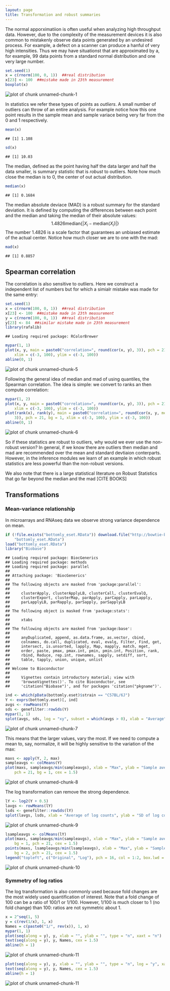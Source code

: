 ```yaml
---
layout: page
title: Transformation and robust summaries
---
```






The normal apporximatiion is often useful when analyzing 
high throughput data. However, due to the complexity of the measurement devices it is also common to mistakenly  observe data points generated by an undesired process. For example, a defect on a scanner can produce a hanful of very high intensities. Thus we may have situationst that are approximated by a, for example, 99 data points from a standard normal distribution and one very large number.

```r
set.seed(1)
x = c(rnorm(100, 0, 1))  ##real distribution
x[23] <- 100  ##mistake made in 23th measurement
boxplot(x)
```

![plot of chunk unnamed-chunk-1](figure/robust_summaries-unnamed-chunk-1.png) 

In statistics we refer these types of points as _outliers_. A small number of outliers can throw of an entire analysis. For example notice how this one point results in the sample mean and sample variace being very far from the 0 and 1 respectively.

```r
mean(x)
```

```
## [1] 1.108
```

```r
sd(x)
```

```
## [1] 10.03
```

The median, defined as the point having half the data larger and half the data smaller, is summary statistic that is _robust_ to outliers. Note how much close the median is to 0, the center of out actual distribution. 

```r
median(x)
```

```
## [1] 0.1684
```


The median absolute deviace (MAD) is a robust summary for the standard deviation. It is defined by computing the differences between each point and the median and taking the median of their absolute values:
$$
 1.4826 \mbox{median}\{| X_i - \mbox{median}(X_i)|\}
$$
The number $1.4826$ is a scale factor that guarantees an unbiased 
estimate of the actual center. Notice how much closer we are to one with the mad:

```r
mad(x)
```

```
## [1] 0.8857
```


## Spearman correlation
The correlation is also sensitive to outliers. Here we construct a independent list of numbers but for which a simialr mistake was made for the same entry:


```r
set.seed(1)
x = c(rnorm(100, 0, 1))  ##real distribution
x[23] <- 100  ##mistake made in 23th measurement
y = c(rnorm(100, 0, 1))  ##real distribution
y[23] <- 84  ##similar mistake made in 23th measurement
library(rafalib)
```

```
## Loading required package: RColorBrewer
```

```r
mypar(1, 1)
plot(x, y, main = paste0("correlation=", round(cor(x, y), 3)), pch = 21, bg = 1, 
    xlim = c(-3, 100), ylim = c(-3, 100))
abline(0, 1)
```

![plot of chunk unnamed-chunk-5](figure/robust_summaries-unnamed-chunk-5.png) 


Following the general idea of median and mad of using quantiles, the Spearman correlation. The idea is simple: we convert to ranks an then compute correlation:

```r
mypar(1, 2)
plot(x, y, main = paste0("correlation=", round(cor(x, y), 3)), pch = 21, bg = 1, 
    xlim = c(-3, 100), ylim = c(-3, 100))
plot(rank(x), rank(y), main = paste0("correlation=", round(cor(x, y, method = "spearman"), 
    3)), pch = 21, bg = 1, xlim = c(-3, 100), ylim = c(-3, 100))
abline(0, 1)
```

![plot of chunk unnamed-chunk-6](figure/robust_summaries-unnamed-chunk-6.png) 


So if these statistics are robust to outliers, why would we ever use the non-robust version? In general, if we know there are outliers then median and mad are recommended over the mean and standard devtiaion conterparts. However, in the inference modules we learn of an example in which robust statistics are less powerful than the non-robust versions.

We also note that there is a large statistical literature on Robust Statistics that go far beyond the median and the mad [CITE BOOKS]

## Transformations

### Mean-variance relationship

In microarrays and RNAseq data we observe strong variance dependence on mean.

```r
if (!file.exists("bottomly_eset.RData")) download.file("http://bowtie-bio.sourceforge.net/recount/ExpressionSets/bottomly_eset.RData", 
    "bottomly_eset.RData")
load("bottomly_eset.RData")
library("Biobase")
```

```
## Loading required package: BiocGenerics
## Loading required package: methods
## Loading required package: parallel
## 
## Attaching package: 'BiocGenerics'
## 
## The following objects are masked from 'package:parallel':
## 
##     clusterApply, clusterApplyLB, clusterCall, clusterEvalQ,
##     clusterExport, clusterMap, parApply, parCapply, parLapply,
##     parLapplyLB, parRapply, parSapply, parSapplyLB
## 
## The following object is masked from 'package:stats':
## 
##     xtabs
## 
## The following objects are masked from 'package:base':
## 
##     anyDuplicated, append, as.data.frame, as.vector, cbind,
##     colnames, do.call, duplicated, eval, evalq, Filter, Find, get,
##     intersect, is.unsorted, lapply, Map, mapply, match, mget,
##     order, paste, pmax, pmax.int, pmin, pmin.int, Position, rank,
##     rbind, Reduce, rep.int, rownames, sapply, setdiff, sort,
##     table, tapply, union, unique, unlist
## 
## Welcome to Bioconductor
## 
##     Vignettes contain introductory material; view with
##     'browseVignettes()'. To cite Bioconductor, see
##     'citation("Biobase")', and for packages 'citation("pkgname")'.
```

```r
ind <- which(pData(bottomly.eset)$strain == "C57BL/6J")
Y <- exprs(bottomly.eset)[, ind]
avgs <- rowMeans(Y)
sds <- genefilter::rowSds(Y)
mypar(1, 1)
splot(avgs, sds, log = "xy", subset = which(avgs > 0), xlab = "Average", ylab = "SD")
```

![plot of chunk unnamed-chunk-7](figure/robust_summaries-unnamed-chunk-7.png) 


This means that the larger values, vary the most. If we need to compute a mean to, say, normalize, it will be highly sensitive to the variation of the max:

```r
maxs <- apply(Y, 2, max)
sampleavgs <- colMeans(Y)
plot(maxs, sampleavgs/min(sampleavgs), xlab = "Max", ylab = "Sample average increase", 
    pch = 21, bg = 1, cex = 1.5)
```

![plot of chunk unnamed-chunk-8](figure/robust_summaries-unnamed-chunk-8.png) 

The log transformation can remove the strong dependence.


```r
lY <- log2(Y + 0.5)
lavgs <- rowMeans(lY)
lsds <- genefilter::rowSds(lY)
splot(lavgs, lsds, xlab = "Average of log counts", ylab = "SD of log counts")
```

![plot of chunk unnamed-chunk-9](figure/robust_summaries-unnamed-chunk-9.png) 



```r
lsampleavgs <- colMeans(lY)
plot(maxs, sampleavgs/min(sampleavgs), xlab = "Max", ylab = "Sample average increase", 
    bg = 1, pch = 21, cex = 1.5)
points(maxs, lsampleavgs/min(lsampleavgs), xlab = "Max", ylab = "Sample average", 
    bg = 2, pch = 21, cex = 1.5)
legend("topleft", c("Original", "Log"), pch = 16, col = 1:2, box.lwd = 0)
```

![plot of chunk unnamed-chunk-10](figure/robust_summaries-unnamed-chunk-10.png) 



### Symmetry of log ratios

The log transformation is also commonly used because fold changes are the most widely used quantification of interest. Note that a fold change of 100 can be a ratio of 100/1 or 1/100. However, 1/100 is much closer to 1 (no fold change) than 100: ratios are not symmetric about 1.

```r
x = 2^seq(1, 5)
y = c(rev(1/x), 1, x)
Names = c(paste0("1/", rev(x)), 1, x)
mypar(1, 1)
plot(seq(along = y), y, xlab = "", ylab = "", type = "n", xaxt = "n")
text(seq(along = y), y, Names, cex = 1.5)
abline(h = 1)
```

![plot of chunk unnamed-chunk-11](figure/robust_summaries-unnamed-chunk-111.png) 

```r
plot(seq(along = y), y, xlab = "", ylab = "", type = "n", log = "y", xaxt = "n")
text(seq(along = y), y, Names, cex = 1.5)
abline(h = 1)
```

![plot of chunk unnamed-chunk-11](figure/robust_summaries-unnamed-chunk-112.png) 












